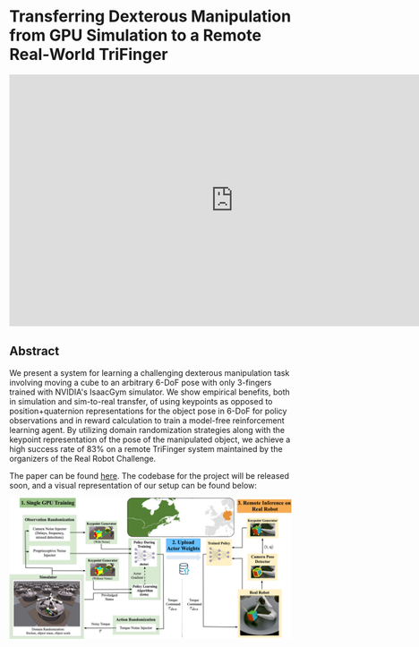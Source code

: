 # Transferring Dexterous Manipulation from GPU Simulation to a Remote Real-World TriFinger

<iframe width="800" height="450" src="https://www.youtube.com/embed/Bd0sZ980PeM" title="Presentation" frameborder="0" allow="accelerometer; autoplay; clipboard-write; encrypted-media; gyroscope; picture-in-picture" allowfullscreen></iframe>



## Abstract

We present a system for learning a challenging dexterous manipulation task involving moving a cube to an arbitrary 6-DoF pose with only 3-fingers trained with NVIDIA's IsaacGym simulator. We show empirical benefits, both in simulation and sim-to-real transfer, of using keypoints as opposed to position+quaternion representations for the object pose in 6-DoF for policy observations and in reward calculation to train a model-free reinforcement learning agent. By utilizing domain randomization strategies along with the keypoint representation of the pose of the manipulated object, we achieve a high success rate of 83% on a remote TriFinger system maintained by the organizers of the Real Robot Challenge.

The paper can be found [here](https://openreview.net/forum?id=faXIE2kpfrv). The codebase for the project will be released soon, and a visual representation of our setup can be found below:

![](assets/system.png)
